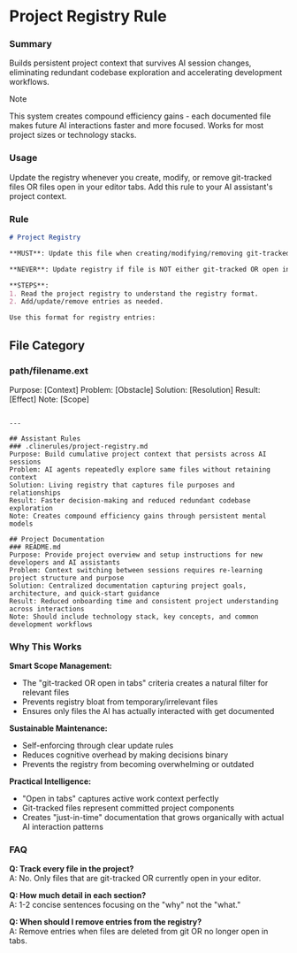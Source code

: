 
# Project Registry Rule
### Summary  
Builds persistent project context that survives AI session changes, eliminating redundant codebase exploration and accelerating development workflows.

> [!NOTE]
> This system creates compound efficiency gains - each documented file makes future AI interactions faster and more focused. Works for most project sizes or technology stacks.

### Usage
Update the registry whenever you create, modify, or remove git-tracked files OR files open in your editor tabs. Add this rule to your AI assistant's project context.

### Rule
```markdown
# Project Registry

**MUST**: Update this file when creating/modifying/removing git-tracked OR open in tabs files.

**NEVER**: Update registry if file is NOT either git-tracked OR open in tabs.

**STEPS**:
1. Read the project registry to understand the registry format.
2. Add/update/remove entries as needed.

Use this format for registry entries:

```
## File Category
### path/filename.ext
Purpose: [Context]
Problem: [Obstacle]
Solution: [Resolution]
Result: [Effect]
Note: [Scope]
```

---

## Assistant Rules
### .clinerules/project-registry.md
Purpose: Build cumulative project context that persists across AI sessions
Problem: AI agents repeatedly explore same files without retaining context
Solution: Living registry that captures file purposes and relationships  
Result: Faster decision-making and reduced redundant codebase exploration
Note: Creates compound efficiency gains through persistent mental models

## Project Documentation
### README.md
Purpose: Provide project overview and setup instructions for new developers and AI assistants
Problem: Context switching between sessions requires re-learning project structure and purpose
Solution: Centralized documentation capturing project goals, architecture, and quick-start guidance
Result: Reduced onboarding time and consistent project understanding across interactions
Note: Should include technology stack, key concepts, and common development workflows
```

### Why This Works
**Smart Scope Management:**
- The "git-tracked OR open in tabs" criteria creates a natural filter for relevant files
- Prevents registry bloat from temporary/irrelevant files  
- Ensures only files the AI has actually interacted with get documented

**Sustainable Maintenance:**
- Self-enforcing through clear update rules
- Reduces cognitive overhead by making decisions binary
- Prevents the registry from becoming overwhelming or outdated

**Practical Intelligence:**
- "Open in tabs" captures active work context perfectly
- Git-tracked files represent committed project components
- Creates "just-in-time" documentation that grows organically with actual AI interaction patterns

### FAQ
**Q: Track every file in the project?**  
A: No. Only files that are git-tracked OR currently open in your editor.

**Q: How much detail in each section?**  
A: 1-2 concise sentences focusing on the "why" not the "what."

**Q: When should I remove entries from the registry?**  
A: Remove entries when files are deleted from git OR no longer open in tabs.
